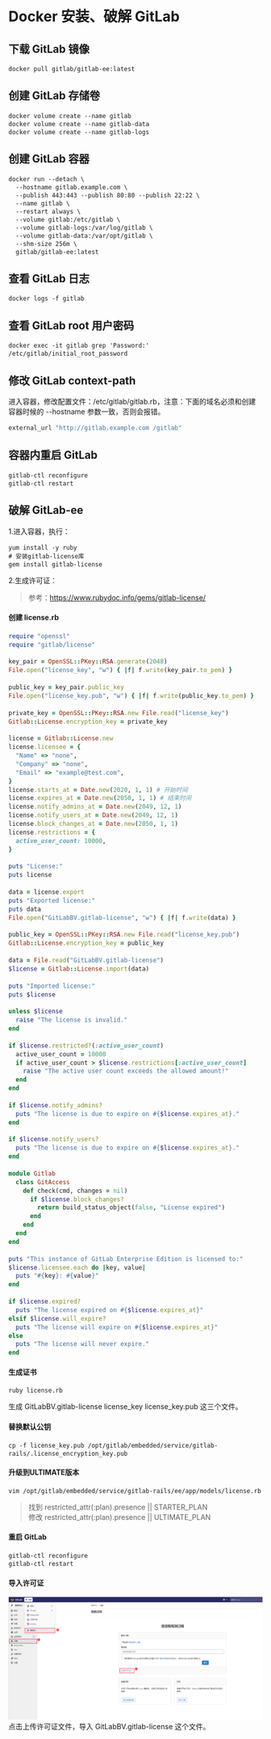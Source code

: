 # Docker 安装、破解 GitLab

## 下载 GitLab 镜像

```docker
docker pull gitlab/gitlab-ee:latest
```

## 创建 GitLab 存储卷

```docker
docker volume create --name gitlab
docker volume create --name gitlab-data
docker volume create --name gitlab-logs
```

## 创建 GitLab 容器

```docker
docker run --detach \
  --hostname gitlab.example.com \
  --publish 443:443 --publish 80:80 --publish 22:22 \
  --name gitlab \
  --restart always \
  --volume gitlab:/etc/gitlab \
  --volume gitlab-logs:/var/log/gitlab \
  --volume gitlab-data:/var/opt/gitlab \
  --shm-size 256m \
  gitlab/gitlab-ee:latest
```

## 查看 GitLab 日志

```docker
docker logs -f gitlab
```

## 查看 GitLab root 用户密码

```docker
docker exec -it gitlab grep 'Password:' /etc/gitlab/initial_root_password
```

## 修改 GitLab context-path

进入容器，修改配置文件：/etc/gitlab/gitlab.rb，注意：下面的域名必须和创建容器时候的 --hostname 参数一致，否则会报错。

```rb
external_url "http://gitlab.example.com /gitlab"
```

## 容器内重启 GitLab

```shell
gitlab-ctl reconfigure
gitlab-ctl restart
```

## 破解 GitLab-ee

1.进入容器，执行：

```shell
yum install -y ruby
# 安装gitlab-license库
gem install gitlab-license
```

2.生成许可证：

>参考：<https://www.rubydoc.info/gems/gitlab-license/>

#### 创建 license.rb

```rb
require "openssl"
require "gitlab/license"

key_pair = OpenSSL::PKey::RSA.generate(2048)
File.open("license_key", "w") { |f| f.write(key_pair.to_pem) }

public_key = key_pair.public_key
File.open("license_key.pub", "w") { |f| f.write(public_key.to_pem) }

private_key = OpenSSL::PKey::RSA.new File.read("license_key")
Gitlab::License.encryption_key = private_key

license = Gitlab::License.new
license.licensee = {
  "Name" => "none",
  "Company" => "none",
  "Email" => "example@test.com",
}
license.starts_at = Date.new(2020, 1, 1) # 开始时间
license.expires_at = Date.new(2050, 1, 1) # 结束时间
license.notify_admins_at = Date.new(2049, 12, 1)
license.notify_users_at = Date.new(2049, 12, 1)
license.block_changes_at = Date.new(2050, 1, 1)
license.restrictions = {
  active_user_count: 10000,
}

puts "License:"
puts license

data = license.export
puts "Exported license:"
puts data
File.open("GitLabBV.gitlab-license", "w") { |f| f.write(data) }

public_key = OpenSSL::PKey::RSA.new File.read("license_key.pub")
Gitlab::License.encryption_key = public_key

data = File.read("GitLabBV.gitlab-license")
$license = Gitlab::License.import(data)

puts "Imported license:"
puts $license

unless $license
  raise "The license is invalid."
end

if $license.restricted?(:active_user_count)
  active_user_count = 10000
  if active_user_count > $license.restrictions[:active_user_count]
    raise "The active user count exceeds the allowed amount!"
  end
end

if $license.notify_admins?
  puts "The license is due to expire on #{$license.expires_at}."
end

if $license.notify_users?
  puts "The license is due to expire on #{$license.expires_at}."
end

module Gitlab
  class GitAccess
    def check(cmd, changes = nil)
      if $license.block_changes?
        return build_status_object(false, "License expired")
      end
    end
  end
end

puts "This instance of GitLab Enterprise Edition is licensed to:"
$license.licensee.each do |key, value|
  puts "#{key}: #{value}"
end

if $license.expired?
  puts "The license expired on #{$license.expires_at}"
elsif $license.will_expire?
  puts "The license will expire on #{$license.expires_at}"
else
  puts "The license will never expire."
end
```

#### 生成证书

```shell
ruby license.rb
```

生成 GitLabBV.gitlab-license license_key license_key.pub 这三个文件。

#### 替换默认公钥

```shell
cp -f license_key.pub /opt/gitlab/embedded/service/gitlab-rails/.license_encryption_key.pub
```

#### 升级到ULTIMATE版本

```shell
vim /opt/gitlab/embedded/service/gitlab-rails/ee/app/models/license.rb
```

>找到 restricted_attr(:plan).presence || STARTER_PLAN  
>修改 restricted_attr(:plan).presence || ULTIMATE_PLAN

#### 重启 GitLab

```shell
gitlab-ctl reconfigure
gitlab-ctl restart
```

#### 导入许可证

![截图](./images/gitee1.png)
点击上传许可证文件，导入 GitLabBV.gitlab-license 这个文件。
